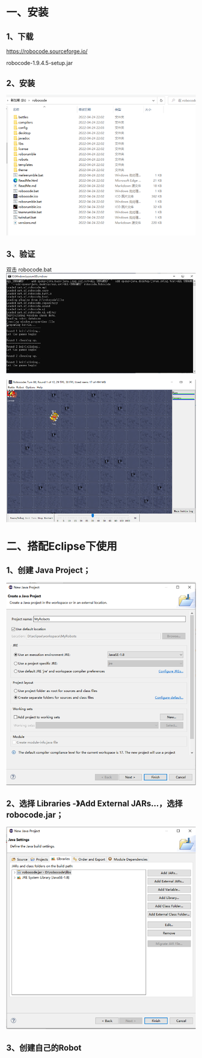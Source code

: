 # 一、安装

## 1、下载

https://robocode.sourceforge.io/

robocode-1.9.4.5-setup.jar


## 2、安装

![](robocode教程/图片1.png)

## 3、验证
双击 robocode.bat
![](robocode教程/图片2.png)


![](robocode教程/图片3.png)


# 二、搭配Eclipse下使用

## 1、创建 Java Project；
![](robocode教程/图片4.png)

## 2、选择 Libraries -》Add External JARs...，选择 robocode.jar；
![](robocode教程/图片5.png)

## 3、创建自己的Robot


